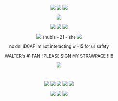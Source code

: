<p align="center">
  
<img src="https://github.com/user-attachments/assets/36ecad6e-7ccb-4d24-8021-258c41956a40">
<img src="https://komarev.com/ghpvc/?username=tamagotchiplus&label=TICKLE+COUNTER&style=plastic&color=04bef2"> 
<img src="https://github.com/user-attachments/assets/36ecad6e-7ccb-4d24-8021-258c41956a40">

</p>

<p align="center">
  <img src="https://github.com/user-attachments/assets/a6871de8-0c04-4d5f-9b3a-a7547fc17893" />
</p>
<p align="center">
 <img src="https://github.com/user-attachments/assets/cf21f053-7954-427d-a145-192dc3b74d39" /> <img src="https://github.com/user-attachments/assets/80638ff7-3e71-4281-ba34-cc3e552eac8a" /> <img src="https://github.com/user-attachments/assets/cf21f053-7954-427d-a145-192dc3b74d39" />

</p>

<p align="center">
<img src="https://github.com/user-attachments/assets/5118e502-06b1-44e2-b34f-6113d39c8f91" /> anubis - 21 - she <img src="https://github.com/user-attachments/assets/5118e502-06b1-44e2-b34f-6113d39c8f91" />
  <br>
<p align="center">
    no dni IDGAF im not interacting w -15 for ur safety
  <p align="center">
WALTER's #1 FAN ! PLEASE SIGN MY STRAWPAGE !!!!!
<p align="center">
  <img src="https://github.com/user-attachments/assets/a6871de8-0c04-4d5f-9b3a-a7547fc17893" />
</p>
<br>
<p align="center">
  <img src="https://github.com/user-attachments/assets/a42d6065-a4f0-4c26-b102-6fc8fa16618a" />
    <img src="https://github.com/user-attachments/assets/9b061db0-7bde-4be6-9c67-0c47ba233c5e" />
  <img src="https://github.com/user-attachments/assets/9d267bde-e638-456f-9404-cf8d741532e8" />
 <img src="https://github.com/user-attachments/assets/5fc5fd0b-56c1-47c6-8984-7b8098959d59" />
<img src="https://github.com/user-attachments/assets/0d9cbe97-c37a-425c-bff7-4a5e457cd799" />
</p>
<p align="center">
  <img src="https://github.com/user-attachments/assets/f97889f2-f08b-4c6a-acbb-6a9028b73f4b" />
    <img src="https://64.media.tumblr.com/eb5584bfd88bda5e80da7a7ec814eca1/8657239874b12d70-e3/s250x400/28f25bf1ccbe90b0d184d611a5c1dc91a7688a85.gif" />
     <img src="https://64.media.tumblr.com/5d37cd9ef1a3d0136ba9fbabb8e7179c/b3d36f0d2c457507-aa/s250x400/d542f7f575b23af96beaa40bd7d6c55d5a9f571e.gif" />
</p>
